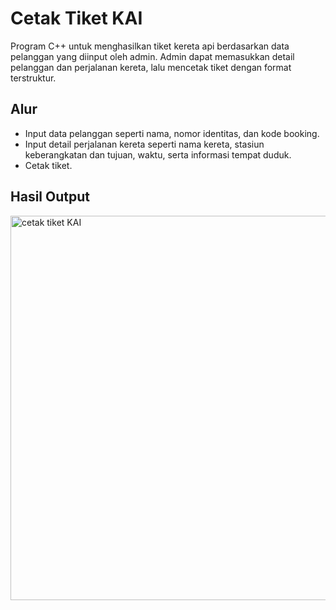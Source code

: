 # Cetak Tiket KAI
Program C++ untuk menghasilkan tiket kereta api berdasarkan data pelanggan yang diinput oleh admin. Admin dapat memasukkan detail pelanggan dan perjalanan kereta, lalu mencetak tiket dengan format terstruktur.

## Alur
- Input data pelanggan seperti nama, nomor identitas, dan kode booking.
- Input detail perjalanan kereta seperti nama kereta, stasiun keberangkatan dan tujuan, waktu, serta informasi tempat duduk.
- Cetak tiket.

## Hasil Output
<img width="615" alt="cetak tiket KAI" src="https://github.com/user-attachments/assets/e1d2e323-a215-4a31-95a9-dcb8422c4304" />
